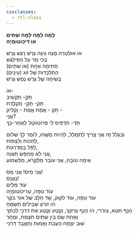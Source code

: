 ```yaml
---
cssclasses:
  - rtl-class
---
```

**לָמָּה לָמָּה לָמָּה שְׁתַּיִם  
אוֹ דִּיכוֹטוֹמְיָה**

אוֹ אוּלְטְרָה מֶגָה גִּיגָה גֶּרֶשׁ רֶגֶשׁ גֶּרֶשׁ  
בְּכִי מַר עַל הַפִּילֶגֶשׁ  
חֲתִימָה אַחַת (אוֹ שְׁתַּיִם)  
הִתְלַכְּדוּת שֶׁל זוּג (עֵינַיִם)  
בְּשִׂיחָה שֶׁל גֶּרֶשׁ נֶפֶשׁ גֶּרֶשׁ  
  
אוֹ-  
תַּקְ- תַּקְשִׁיב  
תַּקְ- תַּקְ- מִקְלֶדֶת  
תַּקְ - אֱמֶת אֱמֶת - וְקְלִיק -  
אֲנִי?  
תַּדְ- תַּדְפִּיס לִי פְּרוֹטוֹקוֹל לְאַחַר-כָּךְ  
  
וּבִגְלַל זֶה אֲנִי צָרִיךְ לְתַמְלֵל, לִהְיוֹת מַשֶּׁהוּ, לוֹמַר לָךְ שָׁלוֹם  
לְחַכּוֹת וְלִצְפּוֹת,  
לִפֹּל בַּמַּדְרֵגוֹת,  
אֲנִי לֹא מְחַפֵּשׂ תַּאֲוָה,  
אֵימָה טוֹבָה, אֲנִי עוֹבֵר מִלִּקְרֹא, מִלִּשְׁמוֹעַ  
  
אֲנִי מִיס! אֲנִי מַס!  
נֶאֱנַס!    
עוֹד מִלִּים  
עוֹד טִפָּה, טְרִיכוֹטו**ֹ**מְיָה  
עוֹד טִפָּה, עוֹד לִקּוּק, שָׁד חָלָב שֶׁל אוֹר בֹּקֶר  
הוֹ זוֹרֵעַ שְׁבִילִים תְּשַׂמֵּחַ  
הָנֵף חֵטְא, צוֹרְרִי, הוֹ הָנֵף גַּרְזִנְּךָ, וְקֶטַע וְקֶטַע אֶת דַּרְכֵי לִכְתְּךָ  
וְאַחַת שָׂם בֵּין שְׁתַּיִם תִּצְמַח, וּמָחָר  
שׁוּב יִצְמַח הֶעָבֹת
וְאָמוּת וְתָאֳבַד דַּרְכִּי